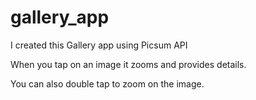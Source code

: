 # gallery_app

I created this Gallery app using Picsum API <br>

When you tap on an image it zooms and provides details. <br>

You can also double tap to zoom on the image.
